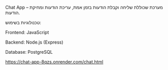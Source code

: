Chat App –
מערכת שכוללת שליחה וקבלת הודעות בזמן אמת, עריכת הודעות ומחיקת הודעות.


טכנולוגיות בשימוש:

Frontend: JavaScript 

Backend: Node.js (Express)

Database: PostgreSQL

 https://chat-app-8qzs.onrender.com/chat.html
